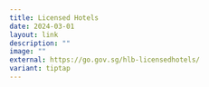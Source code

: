 ```yaml
---
title: Licensed Hotels
date: 2024-03-01
layout: link
description: ""
image: ""
external: https://go.gov.sg/hlb-licensedhotels/
variant: tiptap
---
```

